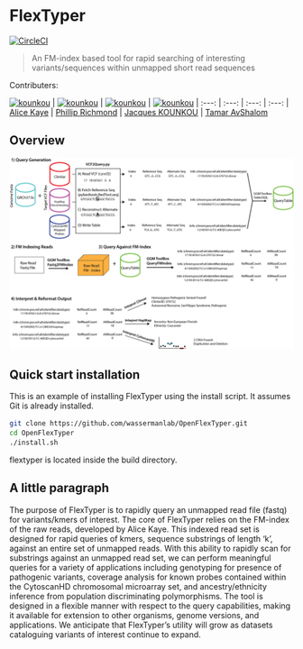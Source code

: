 # FlexTyper

[![CircleCI](https://circleci.com/gh/wassermanlab/OpenFlexTyper.svg?style=svg)](https://circleci.com/gh/wassermanlab/OpenFlexTyper)

> An FM-index based tool for rapid searching of interesting variants/sequences within unmapped short read sequences

Contributers:

[<img alt="kounkou" src="https://avatars2.githubusercontent.com/u/7527871?s=460&v=4" width="117">](https://github.com/tixii/) |
[<img alt="kounkou" src="https://avatars1.githubusercontent.com/u/16579982?s=460&v=4" width="117">](https://github.com/Phillip-a-richmond) |
[<img alt="kounkou" src="https://avatars0.githubusercontent.com/u/2589171?s=460&v=4" width="117">](https://github.com/kounkou) |
[<img alt="kounkou" src="https://avatars2.githubusercontent.com/u/15660317?s=460&v=4" width="117">](https://github.com/tamario) |
:---: | :---: | :---: | :---: | 
[Alice Kaye](https://github.com/tixii) | [Phillip Richmond](https://github.com/Phillip-a-richmond) | [Jacques KOUNKOU](https://github.com/kounkou) | [Tamar AvShalom](https://github.com/tamario)


## Overview

![](docs/images/FmTyper_Overview.png)


## Quick start installation

This is an example of installing FlexTyper using the install script. It assumes Git is already installed.

```bash
git clone https://github.com/wassermanlab/OpenFlexTyper.git
cd OpenFlexTyper
./install.sh
```

flextyper is located inside the build directory.


## A little paragraph

The purpose of FlexTyper is to rapidly query an unmapped read file (fastq) for variants/kmers of interest. The core of FlexTyper relies on the FM-index of the raw reads, developed by Alice Kaye. This indexed read set is designed for rapid queries of kmers, sequence substrings of length ‘k’, against an entire set of unmapped reads. With this ability to rapidly scan for substrings against an unmapped read set, we can perform meaningful queries for a variety of applications including genotyping for presence of pathogenic variants, coverage analysis for known probes contained within the CytoscanHD chromosomal microarray set, and ancestry/ethnicity inference from population discriminating polymorphisms. The tool is designed in a flexible manner with respect to the query capabilities, making it available for extension to other organisms, genome versions, and applications. We anticipate that FlexTyper’s utility will grow as datasets cataloguing variants of interest continue to expand.

